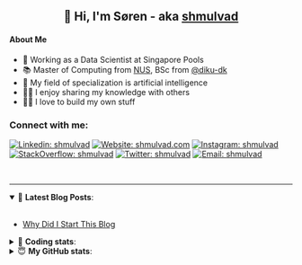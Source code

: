 <h2 align="center">
	👋 Hi, I'm Søren - aka <a href="https://shmulvad.com">shmulvad</a>
</h2>

#### About Me
- 🤖 Working as a Data Scientist at Singapore Pools
- 📚 Master of Computing from [NUS], BSc from [@diku-dk]
- 🧠 My field of specialization is artificial intelligence
- 👨‍🏫 I enjoy sharing my knowledge with others
- 👨‍💻 I love to build my own stuff

### Connect with me:

[![Linkedin: shmulvad](https://img.shields.io/badge/shmulvad-blue?style=flat&logo=Linkedin&logoColor=white)][linkedin]
[![Website: shmulvad.com](https://img.shields.io/badge/shmulvad.com-47CCCC?&style=flat&logo=Google-Chrome&logoColor=white)][website]
[![Instagram: shmulvad](https://img.shields.io/badge/-@shmulvad-purple?style=flat&logo=Instagram&logoColor=white)][instagram]
[![StackOverflow: shmulvad](https://img.shields.io/badge/shmulvad-FE7A16?style=flat&logo=stack-overflow&logoColor=white)][stackOverflow]
[![Twitter: shmulvad](https://img.shields.io/badge/@shmulvad-1ca0f1?style=flat&logo=twitter&logoColor=white)][twitter]
[![Email: shmulvad](https://img.shields.io/badge/shmulvad-D14836?style=flat&logo=gmail&logoColor=white)][mail]

<br />

---

<details open>
 <summary>📕 <b>Latest Blog Posts</b>: </summary>

<br>

<!-- BLOG-POST-LIST:START -->
- [Why Did I Start This Blog](https://shmulvad.com/blog/why-did-start-this-blog)
<!-- BLOG-POST-LIST:END -->

</details>

<!-- --- -->

<details>
 <summary>🤖 <b>Coding stats</b>: </summary>

<br>

NOTE: Doesn't track coding at work or work done in environments such as Jupyter Notebooks.

<!--START_SECTION:waka-->
![Code Time](http://img.shields.io/badge/Code%20Time-2%2C033%20hrs%2021%20mins-blue)

**I'm a Night 🦉** 

```text
🌞 Morning                492 commits         ██░░░░░░░░░░░░░░░░░░░░░░░   09.03 % 
🌆 Daytime                1403 commits        ██████░░░░░░░░░░░░░░░░░░░   25.75 % 
🌃 Evening                2284 commits        ██████████░░░░░░░░░░░░░░░   41.92 % 
🌙 Night                  1269 commits        ██████░░░░░░░░░░░░░░░░░░░   23.29 % 
```


📊 **This Week I Spent My Time On** 

```text
💬 Programming Languages: 
Python                   6 hrs 9 mins        ████████████░░░░░░░░░░░░░   49.51 % 
Other                    1 hr 55 mins        ████░░░░░░░░░░░░░░░░░░░░░   15.46 % 
JavaScript               1 hr 16 mins        ███░░░░░░░░░░░░░░░░░░░░░░   10.25 % 
HTML                     1 hr 10 mins        ██░░░░░░░░░░░░░░░░░░░░░░░   09.44 % 
Markdown                 1 hr 3 mins         ██░░░░░░░░░░░░░░░░░░░░░░░   08.57 % 

🔥 Editors: 
VS Code                  10 hrs 16 mins      █████████████████████░░░░   82.69 % 
Zsh                      1 hr 55 mins        ████░░░░░░░░░░░░░░░░░░░░░   15.45 % 
Sublime Text             13 mins             ░░░░░░░░░░░░░░░░░░░░░░░░░   01.86 % 

🐱‍💻 Projects: 
overvaagning-admin       6 hrs 36 mins       █████████████░░░░░░░░░░░░   53.17 % 
hit-locator              3 hrs 13 mins       ██████░░░░░░░░░░░░░░░░░░░   26.00 % 
Unknown Project          1 hr 16 mins        ███░░░░░░░░░░░░░░░░░░░░░░   10.19 % 
econ_model_src           1 hr 15 mins        ███░░░░░░░░░░░░░░░░░░░░░░   10.11 % 
Terminal                 2 mins              ░░░░░░░░░░░░░░░░░░░░░░░░░   00.37 % 
```


 Last Updated on 23/07/2023 18:40:04 UTC
<!--END_SECTION:waka-->

</details>

<!-- --- -->

<details>
 <summary>😇 <b>My GitHub stats</b>: </summary>

<br>

<img align="left" alt="shmulvad's Github Stats" src="https://github-readme-stats.vercel.app/api?username=shmulvad&show_icons=true&hide_border=true" />

</details>



[website]: https://shmulvad.com
[twitter]: https://twitter.com/shmulvad
[linkedin]: https://linkedin.com/in/shmulvad
[instagram]: https://instagram.com/shmulvad
[stackOverflow]: https://stackoverflow.com/users/9248793/shmulvad
[mail]: mailto:shmulvad@gmail.com
[@diku-dk]: https://github.com/diku-dk
[github]: https://github.com/shmulvad
[NUS]: https://www.nus.edu.sg